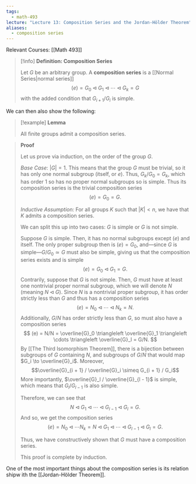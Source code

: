 ```yaml
---
tags:
  - math-493
lecture: "Lecture 13: Composition Series and the Jordan-Hölder Theorem"
aliases:
  - composition series
---
```

Relevant Courses: [[Math 493]]

> [!info] **Definition: Composition Series**
> 
> Let $G$ be an arbitrary group. A **composition series** is a [[Normal Series|normal series]] $$ (e) = G_0 \triangleleft G_1 \triangleleft \cdots \triangleleft G_k = G $$ with the added condition that $G_{i + 1} / G_{i}$ is simple.

We can then also show the following:

> [!example] **Lemma**
> 
> All finite groups admit a composition series.

> **Proof**
> 
> Let us prove via induction, on the order of the group $G$.
> 
> _Base Case_: $|G| = 1$. This means that the group $G$ must be trivial, so it has only one normal subgroup (itself, or $e$). Thus, $G_k / G_0 = G_k$, which has order 1 so has no proper normal subgroups so is simple. Thus its composition series is the trivial composition series $$ (e) = G_0 = G. $$
>
> _Inductive Assumption:_ For all groups $K$ such that $|K| < n$, we have that $K$ admits a composition series.
> 
> We can split this up into two cases: $G$ is simple or $G$ is not simple.
> 
> Suppose $G$ is simple. Then, it has no normal subgroups except $(e)$ and itself. The only proper subgroup then is $(e) = G_0$, and—since $G$ is simple—$G / G_0 \simeq G$ must also be simple, giving us that the composition series exists and is simple $$ (e) = G_0 \triangleleft G_1 = G. $$
> Contrarily, suppose that $G$ is not simple. Then, $G$ must have at least one nontrivial proper normal subgroup, which we will denote $N$ (meaning $N \triangleleft G$). Since $N$ is a nontrivial proper subgroup, it has order strictly less than $G$ and thus has a composition series $$ (e) = N_0 \triangleleft \cdots \triangleleft N_k = N. $$
> Additionally, $G / N$ has order strictly less than $G$, so must also have a composition series $$ (e) = N/N = \overline{G}_0 \triangleleft \overline{G}_1 \triangleleft \cdots \triangleleft \overline{G}_l = G/N. $$
> By [[The Third Isomorphism Theorem]], there is a bijection between subgroups of $G$ containing $N$, and subgroups of $G / N$ that would map $G_i \to \overline{G}_i$. Moreover, $$\overline{G}_{i + 1} / \overline{G}_i \simeq G_{i + 1} / G_i$$ More importantly, $\overline{G}_l / \overline{G}_{l - 1}$ is simple, which means that $G_l / G_{l - 1}$ is also simple.
> 
> Therefore, we can see that $$ N \triangleleft G_1 \triangleleft \cdots \triangleleft G_{l - 1} \triangleleft G_l = G. $$ And so, we get the composition series $$ (e) = N_0 \triangleleft \cdots N_k = N \triangleleft G_1 \triangleleft \cdots \triangleleft G_{l - 1} \triangleleft G_l = G. $$
> 
> Thus, we have constructively shown that $G$ must have a composition series.
> 
> This proof is complete by induction.



 

 



One of the most important things about the composition series is its relation shipw ith the [[Jordan-Hölder Theorem]].